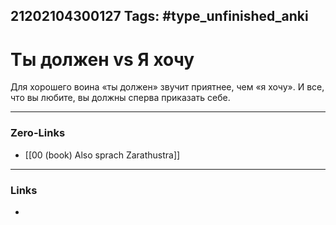 21202104300127
Tags: #type_unfinished_anki 
---
# Ты должен vs Я хочу 

Для хорошего воина «ты должен» звучит приятнее, чем «я хочу». И все, что вы любите, вы должны сперва приказать себе.

---
### Zero-Links
- [[00 (book) Also sprach Zarathustra]]
---
### Links
-